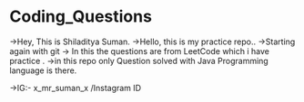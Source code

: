 # Coding_Questions
->Hey, This is Shiladitya Suman.
->Hello, this is my practice repo..
->Starting again with git 
-> In this the questions are from LeetCode which i have practice .
->in this repo only Question solved with Java Programming language is there.



->IG:- x_mr_suman_x   /Instagram ID
